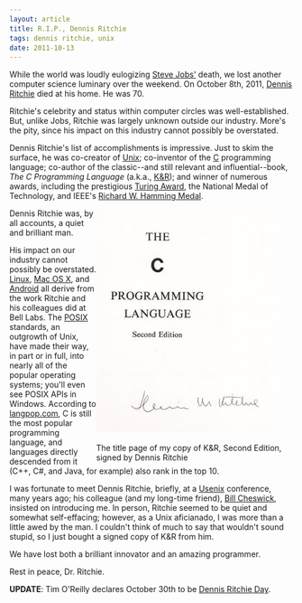 ```yaml
---
layout: article
title: R.I.P., Dennis Ritchie
tags: dennis ritchie, unix
date: 2011-10-13
---
```


While the world was loudly eulogizing [Steve Jobs'](../118/) death, we lost
another computer science luminary over the weekend. On October 8th, 2011,
[Dennis Ritchie][] died at his home. He was 70.

Ritchie's celebrity and status within computer circles was
well-established. But, unlike Jobs, Ritchie was largely unknown outside our
industry. More's the pity, since his impact on this industry cannot
possibly be overstated.

Dennis Ritchie's list of accomplishments is impressive. Just to skim the
surface, he was co-creator of [Unix][]; co-inventor of the [C][]
programming language; co-author of the classic--and still relevant and
influential--book, *The C Programming Language* (a.k.a., [K&R][]); and
winner of numerous awards, including the prestigious [Turing Award][], the
National Medal of Technology, and IEEE's
[Richard W. Hamming Medal][hamming].

<div markdown="1" style="float: right; width: 350px !important" class="image-container">
<img src="kr.jpg" width="330" height="395"><br clear="all"/><br/>
The title page of my copy of K&R, Second Edition, signed by Dennis Ritchie
</div>

Dennis Ritchie was, by all accounts, a quiet and brilliant man.

His impact on our industry cannot possibly be overstated. [Linux][],
[Mac OS X][], and [Android][] all derive from the work Ritchie and his
colleagues did at Bell Labs. The [POSIX][] standards, an outgrowth of Unix,
have made their way, in part or in full, into nearly all of the popular
operating systems; you'll even see POSIX APIs in Windows. According to
[langpop.com][langpop], C is still the most popular programming language,
and languages directly descended from it (C++, C#, and Java, for example)
also rank in the top 10.

I was fortunate to meet Dennis Ritchie, briefly, at a [Usenix][]
conference, many years ago; his colleague (and my long-time friend),
[Bill Cheswick][], insisted on introducing me. In person, Ritchie
seemed to be quiet and somewhat self-effacing; however, as a Unix
aficianado, I was more than a little awed by the man. I couldn't think of
much to say that wouldn't sound stupid, so I just bought a signed copy of
K&R from him.

We have lost both a brilliant innovator and an amazing programmer.

Rest in peace, Dr. Ritchie.

**UPDATE**: Tim O'Reilly declares October 30th to be
[Dennis Ritchie Day](http://radar.oreilly.com/2011/10/dennis-ritchie-day.html).

[Usenix]: http://www.usenix.org/
[Bill Cheswick]: http://www.cheswick.com/ches/index.html
[langpop]: http://langpop.com/
[POSIX]: http://en.wikipedia.org/wiki/POSIX
[hamming]: http://en.wikipedia.org/wiki/IEEE_Richard_W._Hamming_Medal
[Linux]: http://en.wikipedia.org/wiki/Linux
[Android]: http://www.android.com/
[Mac OS X]: http://www.apple.com/macosx/
[K&R]: http://en.wikipedia.org/wiki/The_C_Programming_Language
[Turing Award]: http://www.acm.org/awards/taward.html
[Dennis Ritchie]: http://en.wikipedia.org/wiki/Dennis_Ritchie
[C]: http://en.wikipedia.org/wiki/C_(programming_language)
[Unix]: http://en.wikipedia.org/wiki/Unix
